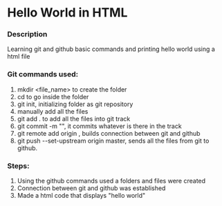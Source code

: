 # Hello World in HTML

### Description
Learning git and github basic commands and printing hello world using a html file

### Git commands used:
1. mkdir <file_name> to create the folder
2. cd <file name> to go inside the folder
3. git init, initializing folder as git repository
4. manually add all the files
5. git add . to add all the files into git track
6. git commit -m "<message>", it commits whatever is there in the track
7. git remote add origin <GitHub repository link>, builds connection between git and github
8. git push --set-upstream origin master, sends all the files from git to github.
   
### Steps:
1. Using the github commands used a folders and files were created
2. Connection between git and github was established
3. Made a html code that displays "hello world"
